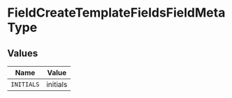 # FieldCreateTemplateFieldsFieldMetaType


## Values

| Name       | Value      |
| ---------- | ---------- |
| `INITIALS` | initials   |